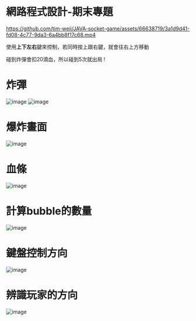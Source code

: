 # 網路程式設計-期末專題

https://github.com/tim-weii/JAVA-socket-game/assets/66638719/3a1d9d41-fd08-4c77-9da3-6a4bb8f17c68.mp4


使用**上下左右**鍵來控制，若同時按上跟右鍵，就會往右上方移動


碰到炸彈會扣20滴血，所以碰到5次就出局 ! 

# 炸彈
![image](https://github.com/tim-weii/JAVA-socket-/assets/66638719/c71c86df-c535-425e-9299-21b39fa93124)
![image](https://github.com/tim-weii/JAVA-socket-/assets/66638719/7f1f3013-b65a-468c-af20-14d15f50bef8)
# 爆炸畫面
![image](https://github.com/tim-weii/JAVA-socket-/assets/66638719/5c540472-e867-430d-86ba-075866f306d3)
# 血條
![image](https://github.com/tim-weii/JAVA-socket-/assets/66638719/033750d9-a617-4a0d-b299-3685ea62771a)
# 計算bubble的數量
![image](https://github.com/tim-weii/JAVA-socket-/assets/66638719/ec696704-521d-4dae-828e-44f7560d1f1c)

# 鍵盤控制方向
![image](https://github.com/tim-weii/JAVA-socket-/assets/66638719/433d76cb-2000-4cd5-8320-27a7c4848743)

# 辨識玩家的方向
![image](https://github.com/tim-weii/JAVA-socket-/assets/66638719/055e1eb1-bb59-4a11-84b6-c2dcc19c3e23)

